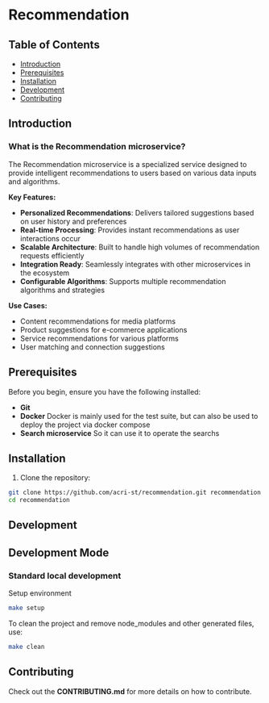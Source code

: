 # Recommendation


## Table of Contents

- [Introduction](#Introduction)
- [Prerequisites](#prerequisites)
- [Installation](#installation)
- [Development](#development)
- [Contributing](#contributing)

## Introduction

### What is the Recommendation microservice?

The Recommendation microservice is a specialized service designed to provide intelligent recommendations to users based on various data inputs and algorithms.

**Key Features:**
- **Personalized Recommendations**: Delivers tailored suggestions based on user history and preferences
- **Real-time Processing**: Provides instant recommendations as user interactions occur
- **Scalable Architecture**: Built to handle high volumes of recommendation requests efficiently
- **Integration Ready**: Seamlessly integrates with other microservices in the ecosystem
- **Configurable Algorithms**: Supports multiple recommendation algorithms and strategies

**Use Cases:**
- Content recommendations for media platforms
- Product suggestions for e-commerce applications
- Service recommendations for various platforms
- User matching and connection suggestions



## Prerequisites

Before you begin, ensure you have the following installed:
- **Git** 
- **Docker** Docker is mainly used for the test suite, but can also be used to deploy the project via docker compose
- **Search microservice** So it can use it to operate the searchs

## Installation

1. Clone the repository:
```bash
git clone https://github.com/acri-st/recommendation.git recommendation
cd recommendation
```

## Development

## Development Mode

### Standard local development

Setup environment
```bash
make setup
```

To clean the project and remove node_modules and other generated files, use:
```bash
make clean
```

## Contributing

Check out the **CONTRIBUTING.md** for more details on how to contribute.